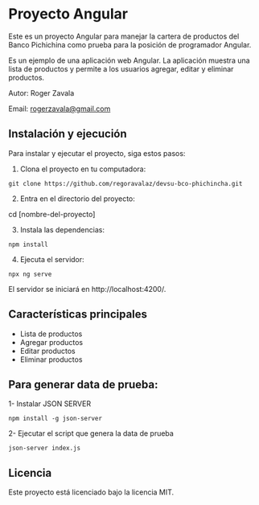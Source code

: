 # Proyecto Angular

Este es un proyecto Angular para manejar la cartera de productos del Banco Pichichina como prueba para la posición de programador Angular.

Es un ejemplo de una aplicación web Angular. La aplicación muestra una lista de productos y permite a los usuarios agregar, editar y eliminar productos.

Autor: Roger Zavala

Email: rogerzavala@gmail.com

## Instalación y ejecución

Para instalar y ejecutar el proyecto, siga estos pasos:

1. Clona el proyecto en tu computadora:

```
git clone https://github.com/regoravalaz/devsu-bco-phichincha.git
```

2. Entra en el directorio del proyecto:

cd [nombre-del-proyecto]

3. Instala las dependencias:

```
npm install
```

4. Ejecuta el servidor:

```
npx ng serve
```

El servidor se iniciará en http://localhost:4200/.

## Características principales

- Lista de productos
- Agregar productos
- Editar productos
- Eliminar productos

## Para generar data de prueba:

1- Instalar JSON SERVER

```
npm install -g json-server
```

2- Ejecutar el script que genera la data de prueba

```
json-server index.js
```

## Licencia

Este proyecto está licenciado bajo la licencia MIT.
